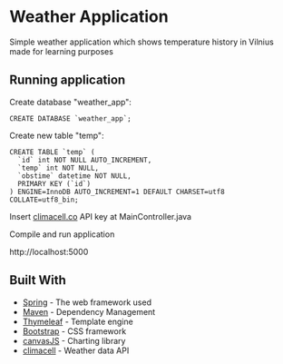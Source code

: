 # Weather Application

Simple weather application which shows temperature history in Vilnius made for learning purposes

## Running application
Create database "weather_app":
```
CREATE DATABASE `weather_app`;
```
Create new table "temp":
```
CREATE TABLE `temp` (
  `id` int NOT NULL AUTO_INCREMENT,
  `temp` int NOT NULL,
  `obstime` datetime NOT NULL,
  PRIMARY KEY (`id`)
) ENGINE=InnoDB AUTO_INCREMENT=1 DEFAULT CHARSET=utf8 COLLATE=utf8_bin;
```
Insert [climacell.co](https://www.climacell.co/) API key at MainController.java

Compile and run application

http://localhost:5000
## Built With

* [Spring](https://spring.io/) - The web framework used
* [Maven](https://maven.apache.org/) - Dependency Management
* [Thymeleaf](https://www.thymeleaf.org/) - Template engine
* [Bootstrap](https://getbootstrap.com/) - CSS framework
* [canvasJS](https://canvasjs.com/) - Charting library
* [climacell](https://www.climacell.co/) - Weather data API

